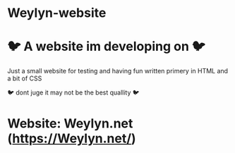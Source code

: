 # Weylyn-website
# 🐦 A website im developing on 🐦

Just a small website for testing and having fun
written primery in HTML and a bit of CSS

 🐦 dont juge it may not be the best quallity  🐦

# Website: Weylyn.net (https://Weylyn.net/)
